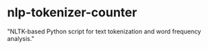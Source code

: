 # nlp-tokenizer-counter
"NLTK-based Python script for text tokenization and word frequency analysis."
